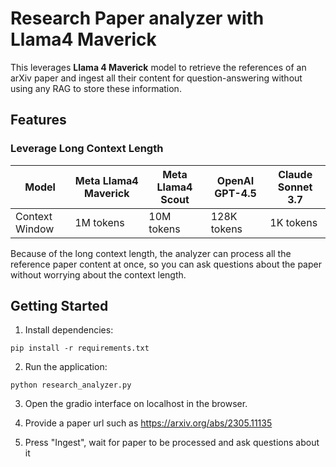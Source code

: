 # Research Paper analyzer with Llama4 Maverick

This leverages **Llama 4 Maverick** model to retrieve the references of an arXiv paper and ingest all their content for question-answering without using any RAG to store these information.

## Features

### Leverage Long Context Length
| Model | Meta Llama4 Maverick | Meta Llama4 Scout | OpenAI GPT-4.5 | Claude Sonnet 3.7 |
| ----- | -------------- | -------------- | -------------- | -------------- |
| Context Window | 1M tokens | 10M tokens | 128K tokens | 1K tokens | 200K tokens |

Because of the long context length, the analyzer can process all the reference paper content at once, so you can ask questions about the paper without worrying about the context length.


## Getting Started

1. Install dependencies:

```
pip install -r requirements.txt
```

2. Run the application:

```
python research_analyzer.py
```

3. Open the gradio interface on localhost in the browser. 

3. Provide a paper url such as https://arxiv.org/abs/2305.11135

4. Press "Ingest", wait for paper to be processed and ask questions about it
